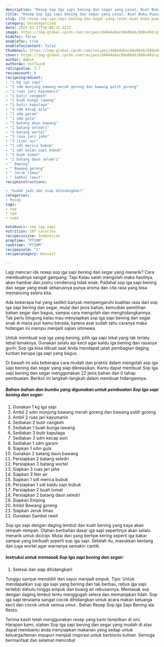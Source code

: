```yaml
---
description: "Resep Sop Iga sapi bening dan segar yang Lezat, Buat Buka Puasa Bikin Ngiler"
title: "Resep Sop Iga sapi bening dan segar yang Lezat, Buat Buka Puasa Bikin Ngiler"
slug: 258-resep-sop-iga-sapi-bening-dan-segar-yang-lezat-buat-buka-puasa-bikin-ngiler
category: Uncategorized
date: 2023-02-17T16:08:31.452Z
image: https://img-global.cpcdn.com/recipes/d4844abac68e06e6/680x482cq70/sop-iga-sapi-bening-dan-segar-foto-resep-utama.jpg
hideToc: false
enableToc: true
enableTocContent: false
thumbnail: https://img-global.cpcdn.com/recipes/d4844abac68e06e6/680x482cq70/sop-iga-sapi-bening-dan-segar-foto-resep-utama.jpg
cover: https://img-global.cpcdn.com/recipes/d4844abac68e06e6/680x482cq70/sop-iga-sapi-bening-dan-segar-foto-resep-utama.jpg
author: Admin
authorAv: notfound
ratingvalue: 3.7
reviewcount: 9
recipeingredient:
- "1 kg iga sapi"
- "2 sdm munjung bawang merah goreng dan bawang putih goreng"
- "2 ruas jari kayumanis"
- "2 butir cengkeh"
- "1 buah bunga lawang"
- "3 butir kapulaga"
- "3 sdm kecap asin"
- "1 sdm garam"
- "1 sdm gula"
- "2 batang daun bawang"
- "2 batang seledri"
- "3 batang wortel"
- "3 ruas jari jahe"
- "3 liter air"
- "1 sdt merica bubuk"
- "1 sdt kaldu sapi bubuk"
- "2 buah tomat"
- "2 batang daun seledri"
- " Emping"
- " Bawang goreng"
- " Jeruk limau"
- " Sambal rawit"
recipeinstructions:

- "Sudah jadi dan siap dihidangkan!"
categories:
- Resep
tags:
- sop
- iga
- sapi

katakunci: sop iga sapi 
nutrition: 287 calories
recipecuisine: Indonesian
preptime: "PT19M"
cooktime: "PT38M"
recipeyield: "1"
recipecategory: Dessert

---
```



Lagi mencari ide resep sop iga sapi bening dan segar yang menarik? Cara membuatnya sangat gampang. Tapi Kalau salah mengolah maka hasilnya akan hambar dan justru cenderung tidak enak. Padahal sop iga sapi bening dan segar yang enak seharusnya punya aroma dan cita rasa yang bisa memancing selera kita.


Ada beberapa hal yang sedikit banyak mempengaruhi kualitas rasa dari sop iga sapi bening dan segar, mulai dari jenis bahan, kemudian pemilihan bahan segar dan bagus, sampai cara mengolah dan menghidangkannya. Tak perlu bingung kalau mau menyiapkan sop iga sapi bening dan segar enak di mana pun kamu berada, karena asal sudah tahu caranya maka hidangan ini mampu menjadi sajian istimewa.

Untuk membuat sop iga yang bening, pilih iga sapi lokal yang tak terlalu tebal lemaknya. Gunakan selalu api kecil agar kaldu iga bening dan rasanya gurih. Sop iga bisa dibuat saat Anda mendapat jatah pembagian daging kurban berupa iga sapi yang bagus.


Di bawah ini ada beberapa cara mudah dan praktis dalam mengolah sop iga sapi bening dan segar yang siap dikreasikan. Kamu dapat membuat Sop Iga sapi bening dan segar menggunakan 22 jenis bahan dan 0 tahap pembuatan. Berikut ini langkah-langkah dalam membuat hidangannya.

<!--inarticleads1-->

##### Bahan-bahan dan bumbu yang digunakan untuk pembuatan Sop Iga sapi bening dan segar:

1. Gunakan 1 kg iga sapi
1. Ambil 2 sdm munjung bawang merah goreng dan bawang putih goreng
1. Ambil 2 ruas jari kayumanis
1. Sediakan 2 butir cengkeh
1. Sediakan 1 buah bunga lawang
1. Sediakan 3 butir kapulaga
1. Sediakan 3 sdm kecap asin
1. Sediakan 1 sdm garam
1. Siapkan 1 sdm gula
1. Gunakan 2 batang daun bawang
1. Persiapkan 2 batang seledri
1. Persiapkan 3 batang wortel
1. Siapkan 3 ruas jari jahe
1. Siapkan 3 liter air
1. Siapkan 1 sdt merica bubuk
1. Persiapkan 1 sdt kaldu sapi bubuk
1. Persiapkan 2 buah tomat
1. Persiapkan 2 batang daun seledri
1. Siapkan  Emping
1. Ambil  Bawang goreng
1. Siapkan  Jeruk limau
1. Gunakan  Sambal rawit


Sop iga sapi dengan daging lembut dan kuah bening yang kaya akan rempah-rempah. Olahan berbahan dasar iga sapi sepertinya akan selalu menarik untuk dicicipi. Mulai dari yang bertipe kering seperti iga bakar sampai yang berkuah seperti sop iga sapi. Setelah itu, masukkan kentang dan juga wortel agar warnanya semakin cantik. 

<!--inarticleads2-->

##### Instruksi untuk memasak Sop Iga sapi bening dan segar:


1. Selesai dan siap dihidangkan!

Tunggu sampai mendidih dan sayur menjadi empuk. Tips: Untuk mendapatkan sup iga sapi yang bening dan tak berbau, rebus iga sapi terlebih dahulu hingga empuk dan buang air rebusannya. Memasak sop dengan daging lembut tentu menggugah selera dan memanjakan lidah. Sop iga sapi terutama sangat cocok dihidangkan untuk acara makan keluarga kecil dan cocok untuk semua umur.. Bahan Resep Sop Iga Sapi Bening ala Resto. 

Terima kasih telah menggunakan resep yang kami tampilkan di sini. Harapan kami, olahan Sop Iga sapi bening dan segar yang mudah di atas dapat membantu anda menyiapkan makanan yang sedap untuk keluarga/teman maupun menjadi inspirasi untuk berbisnis kuliner. Semoga bermanfaat dan selamat mencoba!
